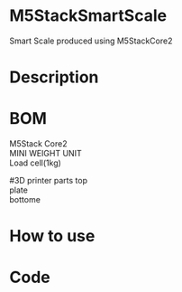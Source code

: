 # M5StackSmartScale
Smart Scale produced using M5StackCore2

# Description

# BOM
M5Stack Core2  
MINI WEIGHT UNIT  
Load cell(1kg)  

#3D printer parts
top  
plate  
bottome  


# How to use

# Code
